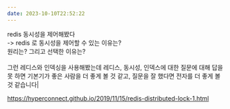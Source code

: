 ```yaml
---
date: 2023-10-10T22:52:22
---
```

redis 동시성을 제어해봤다  <br>-> redis 로 동시성을 제어할 수 있는 이유는?  <br>원리는? 그리고 선택한 이유는?<br><br>그런 레디스와 인덱싱을 사용해봤는데 레디스, 동시성, 인덱스에 대한 질문에 대해 답을 못 하면 기본기가 좋은 사람을 더 좋게 볼 것 같고, 질문을 잘 했다면 전자를 더 좋게 볼 것 같습니다|

https://hyperconnect.github.io/2019/11/15/redis-distributed-lock-1.html